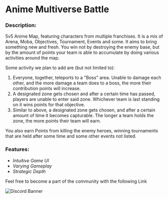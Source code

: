 # Anime Multiverse Battle

### Description:
5v5 Anime Map, featuring characters from multiple franchises. It is a mix of Arena, Moba, Objectives, Tournament, Events and some. It aims to bring something new and fresh.
You win not by destroying the enemy base, but by the amount of points your team is able to accumulate by doing various activities around the map.

Some activity we plan to add are (but not limited to):

1. Everyone, together, teleports to a "Boss" area. Unable to damage each other, and the more damage a team does to a boss, the more their contribution points will increase.
2. A designated zone gets chosen and after a certain time has passed, players are unable to enter said zone. Whichever team is last standing on it wins points for that objective.
3. Similar to above, a designated zone gets chosen, and after a certain amount of time it becomes capturable. The longer a team holds the zone, the more points their team will earn.

You also earn Points from killing the enemy heroes, winning tournaments that are held after some time and some other events not listed.

### Features: 
- _Intuitive Game UI_
- _Varying Gameplay_
- _Strategic Depth_

Feel free to become a part of the community with the following Link

![Discord Banner](https://discord.com/api/guilds/1265059821439287369/widget.png?style=banner3)
